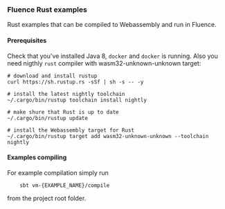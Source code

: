 ### Fluence Rust examples

Rust examples that can be compiled to Webassembly and run in Fluence.  

#### Prerequisites

Check that you've installed Java 8, `docker` and `docker` is running. Also you need nigthly `rust` compiler with wasm32-unknown-unknown target:

```shell
# download and install rustup
curl https://sh.rustup.rs -sSf | sh -s -- -y

# install the latest nightly toolchain
~/.cargo/bin/rustup toolchain install nightly

# make shure that Rust is up to date
~/.cargo/bin/rustup update

# install the Webassembly target for Rust
~/.cargo/bin/rustup target add wasm32-unknown-unknown --toolchain nightly
```


#### Examples compiling

For example compilation simply run

        sbt vm-{EXAMPLE_NAME}/compile
        
from the project root folder.
